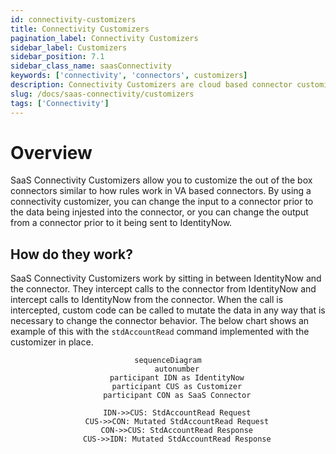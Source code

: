 ```yaml
---
id: connectivity-customizers
title: Connectivity Customizers
pagination_label: Connectivity Customizers
sidebar_label: Customizers
sidebar_position: 7.1
sidebar_class_name: saasConnectivity
keywords: ['connectivity', 'connectors', customizers]
description: Connectivity Customizers are cloud based connector customizers that make customizing out of the box SaaS connectors possible.
slug: /docs/saas-connectivity/customizers
tags: ['Connectivity']
---
```


# Overview

SaaS Connectivity Customizers allow you to customize the out of the box connectors similar to how rules work in VA based connectors. By using a connectivity customizer, you can change the input to a connector prior to the data being injested into the connector, or you can change the output from a connector prior to it being sent to IdentityNow.

## How do they work?

SaaS Connectivity Customizers work by sitting in between IdentityNow and the connector. They intercept calls to the connector from IdentityNow and intercept calls to IdentityNow from the connector. When the call is intercepted, custom code can be called to mutate the data in any way that is necessary to change the connector behavior. The below chart shows an example of this with the ```stdAccountRead``` command implemented with the customizer in place.

<div align="center">

```mermaid
sequenceDiagram
    autonumber
    participant IDN as IdentityNow
    participant CUS as Customizer
    participant CON as SaaS Connector

    IDN->>CUS: StdAccountRead Request
    CUS->>CON: Mutated StdAccountRead Request
    CON->>CUS: StdAccountRead Response
    CUS->>IDN: Mutated StdAccountRead Response

```

</div>